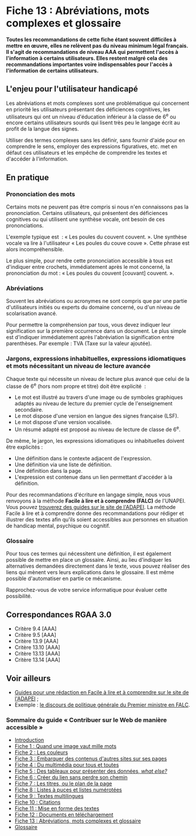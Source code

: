 # Fiche 13&nbsp;: Abréviations, mots complexes et glossaire

**Toutes les recommandations de cette fiche étant souvent difficiles à mettre en &oelig;uvre, elles ne relèvent pas du niveau minimum légal français. Il s'agit de recommandations de niveau AAA qui permettent l'accès à l'information à certains utilisateurs. Elles restent malgré cela des recommandations importantes voire indispensables pour l'accès à l'information de certains utilisateurs.**

## L'enjeu pour l'utilisateur handicapé

Les abréviations et mots complexes sont une problématique qui concernent en priorité les utilisateurs présentant des déficiences cognitives, les utilisateurs qui ont un niveau d'éducation inférieur à la classe de 6<sup>e</sup> ou encore certains utilisateurs sourds qui lisent très peu le langage écrit au profit de la langue des signes.

Utiliser des termes complexes sans les définir, sans fournir d'aide pour en comprendre le sens, employer des expressions figuratives, etc. met en défaut ces utilisateurs et les empêche de comprendre les textes et d'accéder à l'information.

## En pratique

### Prononciation des mots

Certains mots ne peuvent pas être compris si nous n'en connaissons pas la prononciation. Certains utilisateurs, qui présentent des déficiences cognitives ou qui utilisent une synthèse vocale, ont besoin de ces prononciations.

L'exemple typique est &nbsp;: «&nbsp;Les poules du couvent couvent.&nbsp;». Une synthèse vocale va lire à l'utilisateur «&nbsp;Les poules du couve couve&nbsp;». Cette phrase est alors incompréhensible.

Le plus simple, pour rendre cette prononciation accessible à tous est d'indiquer entre crochets, immédiatement après le mot concerné, la prononciation du mot : «&nbsp;Les poules du couvent [couvant] couvent.&nbsp;».

### Abréviations

Souvent les abréviations ou acronymes ne sont compris que par une partie d'utilisateurs initiés ou experts du domaine concerné, ou d'un niveau de scolarisation avancé.

Pour permettre la compréhension par tous, vous devez indiquer leur signification sur la première occurrence dans un document.
Le plus simple est d'indiquer immédiatement après l'abréviation la signification entre parenthèses. Par exemple : TVA (Taxe sur la valeur ajoutée).

### Jargons, expressions inhabituelles, expressions idiomatiques et mots nécessitant un niveau de lecture avancée

Chaque texte qui nécessite un niveau de lecture plus avancé que celui de la classe de 6<sup>e</sup>  (hors nom propre et titre) doit être explicité &nbsp;:

- Le mot est illustré au travers d'une image ou de symboles graphiques adaptés au niveau de lecture du premier cycle de l'enseignement secondaire.
- Le mot dispose d'une version en langue des signes française (LSF).
- Le mot dispose d'une version vocalisée.
- Un résumé adapté est proposé au niveau de lecture de classe de 6<sup>e</sup>.

De même, le jargon, les expressions idiomatiques ou inhabituelles doivent être explicités&nbsp;:

- Une définition dans le contexte adjacent de l'expression.
- Une définition via une liste de définition.
- Une définition dans la page.
- L'expression est contenue dans un lien permettant d'accéder à la définition.

Pour des recommandations d'écriture en langage simple, nous vous renvoyons à la méthode **Facile à lire et à comprendre (FALC)** de l'UNAPEI. Vous pouvez [trouverez des guides sur le site de l'ADAPEI](http://www.adapei66.org/articles-5/78-158-les-3-guides/). La méthode Facile à lire et à comprendre donne des recommandations pour rédiger et illustrer des textes afin qu'ils soient accessibles aux personnes en situation de handicap mental, psychique ou cognitif.

### Glossaire

Pour tous ces termes qui nécessitent une définition, il est également possible de mettre en place un glossaire. Ainsi, au lieu d'indiquer les alternatives demandées directement dans le texte, vous pouvez réaliser des liens qui mènent vers leurs explications dans le glossaire. Il est même possible d'automatiser en partie ce mécanisme.

Rapprochez-vous de votre service informatique pour évaluer cette possibilité.

## Correspondances RGAA 3.0

- Critère 9.4 [AAA]
- Critère 9.5 [AAA]
- Critère 13.9 [AAA]
- Critère 13.10 [AAA]
- Critère 13.13 [AAA]
- Critère 13.14 [AAA]

## Voir ailleurs

- [Guides pour une rédaction en Facile à lire et à comprendre sur le site de l'ADAPEI](http://www.adapei66.org/articles-5/78-158-les-3-guides/)&nbsp;;
- Exemple&nbsp;: [le discours de politique générale du Premier ministre en FALC](http://www.social-sante.gouv.fr/actualite-presse,42/discours,2333/facile-a-lire-et-a-comprendre-le,15019.html).


### Sommaire du guide «&nbsp;Contribuer sur le Web de manière accessible&nbsp;»

* [Introduction](0-intro.md)
* [Fiche 1&nbsp;: Quand une image vaut mille mots](images.md)
* [Fiche 2&nbsp;: Les couleurs](couleurs.md)
* [Fiche 3&nbsp;: Embarquer des contenus d'autres sites sur ses pages](cadres.md)
* [Fiche 4&nbsp;: Du multimédia pour tous et toutes](multimedia.md)
* [Fiche 5&nbsp;: Des tableaux pour présenter des données, <i lang="en">what else?</i>](tableaux.md)
* [Fiche 6&nbsp;: Créer du lien sans perdre son chemin](liens.md)
* [Fiche 7&nbsp;: Les titres, ou le plan de la page](titres.md)
* [Fiche 8&nbsp;: Listes à puces et listes numérotées](listes.md)
* [Fiche 9&nbsp;: Textes multilingues](langue.md)
* [Fiche 10&nbsp;: Citations](citations.md)
* [Fiche 11&nbsp;: Mise en forme des textes](mise-en-forme.md)
* [Fiche 12&nbsp;: Documents en téléchargement](docs_telechargement.md)
* [Fiche 13&nbsp;: Abréviations, mots complexes et glossaire](definition.md)
* [Glossaire](glossaire.md)

